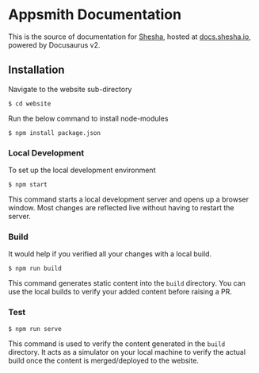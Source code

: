 # Appsmith Documentation

This is the source of documentation for [Shesha](https://www.shesha.io/), hosted at [docs.shesha.io](https://docs.shesha.io/get-started/Introduction), powered by Docusaurus v2.

## Installation

Navigate to the website sub-directory

```
$ cd website
```

Run the below command to install node-modules

```
$ npm install package.json
```

### Local Development

To set up the local development environment

```
$ npm start
```

This command starts a local development server and opens up a browser window. Most changes are reflected live without having to restart the server.

### Build

It would help if you verified all your changes with a local build.

```
$ npm run build
```

This command generates static content into the `build` directory. You can use the local builds to verify your added content before raising a PR.

### Test

```
$ npm run serve
```

This command is used to verify the content generated in the `build` directory. It acts as a simulator on your local machine to verify the actual build once the content is merged/deployed to the website.
